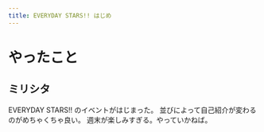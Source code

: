 ```yaml
---
title: EVERYDAY STARS!! はじめ
---
```


# やったこと

## ミリシタ

EVERYDAY STARS!! のイベントがはじまった。
並びによって自己紹介が変わるのがめちゃくちゃ良い。
週末が楽しみすぎる。やっていかねば。
